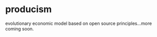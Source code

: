 producism
=========

evolutionary economic model based on open source principles...more coming soon.

